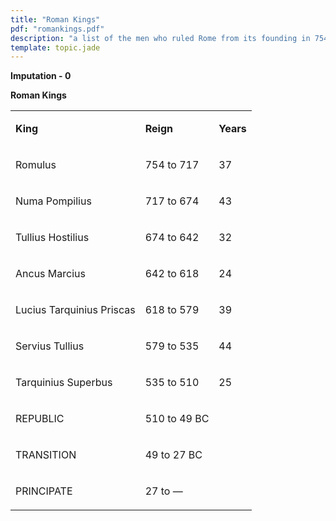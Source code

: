 ```yaml
---
title: "Roman Kings"
pdf: "romankings.pdf"
description: "a list of the men who ruled Rome from its founding in 754 BC until the beginning of the Roman Republic."
template: topic.jade
---
```



**Imputation - 0**

**Roman Kings**

<table>
<tbody>
<tr class="odd">
<td align="left"><p><strong>King</strong></p></td>
<td align="left"><p><strong>Reign</strong></p></td>
<td align="left"><p><strong>Years</strong></p></td>
</tr>
<tr class="even">
<td align="left"><p>Romulus</p></td>
<td align="left"><p>754 to 717</p></td>
<td align="left"><p>37</p></td>
</tr>
<tr class="odd">
<td align="left"><p>Numa Pompilius</p></td>
<td align="left"><p>717 to 674</p></td>
<td align="left"><p>43</p></td>
</tr>
<tr class="even">
<td align="left"><p>Tullius Hostilius</p></td>
<td align="left"><p>674 to 642</p></td>
<td align="left"><p>32</p></td>
</tr>
<tr class="odd">
<td align="left"><p>Ancus Marcius</p></td>
<td align="left"><p>642 to 618</p></td>
<td align="left"><p>24</p></td>
</tr>
<tr class="even">
<td align="left"><p>Lucius Tarquinius Priscas</p></td>
<td align="left"><p>618 to 579</p></td>
<td align="left"><p>39</p></td>
</tr>
<tr class="odd">
<td align="left"><p>Servius Tullius</p></td>
<td align="left"><p>579 to 535</p></td>
<td align="left"><p>44</p></td>
</tr>
<tr class="even">
<td align="left"><p>Tarquinius Superbus</p></td>
<td align="left"><p>535 to 510</p></td>
<td align="left"><p>25</p></td>
</tr>
<tr class="odd">
<td align="left"><p>REPUBLIC</p></td>
<td align="left"><p>510 to 49 BC</p></td>
<td align="left"><p><br /></p></td>
</tr>
<tr class="even">
<td align="left"><p>TRANSITION</p></td>
<td align="left"><p>49 to 27 BC</p></td>
<td align="left"><p><br /></p></td>
</tr>
<tr class="odd">
<td align="left"><p>PRINCIPATE</p></td>
<td align="left"><p>27 to —</p></td>
<td align="left"><p><br /></p></td>
</tr>
</tbody>
</table>


